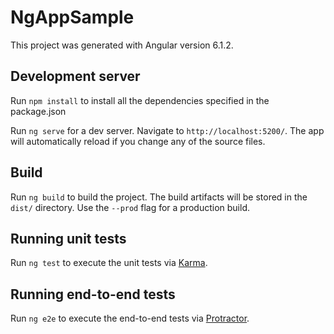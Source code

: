 # NgAppSample

This project was generated with Angular version 6.1.2.

## Development server

Run `npm install` to install all the dependencies specified in the package.json

Run `ng serve` for a dev server. Navigate to `http://localhost:5200/`. The app will automatically reload if you change any of the source files.

## Build

Run `ng build` to build the project. The build artifacts will be stored in the `dist/` directory. Use the `--prod` flag for a production build.

## Running unit tests

Run `ng test` to execute the unit tests via [Karma](https://karma-runner.github.io).

## Running end-to-end tests

Run `ng e2e` to execute the end-to-end tests via [Protractor](http://www.protractortest.org/).
